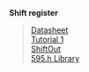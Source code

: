 **Shift register**  
  > [Datasheet](https://www.sparkfun.com/datasheets/IC/SN74HC595.pdf)  
  > [Tutorial 1](https://learn.adafruit.com/adafruit-arduino-lesson-4-eight-leds/arduino-code)  
  > [ShiftOut](https://www.arduino.cc/en/Tutorial/ShiftOut)  
  > [595.h Library](http://www.ardumotive.com/how-to-use-a-shift-register-en.html)  
